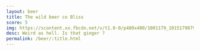 ```yaml
---
layout: beer
title: The wild beer co Bliss
score: 5
img: https://scontent.xx.fbcdn.net/v/t1.0-0/p480x480/1001179_10151798797773745_1783696922_n.jpg?oh=13d31e279db12e519efa34b4034d0509&oe=587FCBF3
desc: Weird as hell. Is that ginger ?
permalink: /beer/:title.html
---
```


